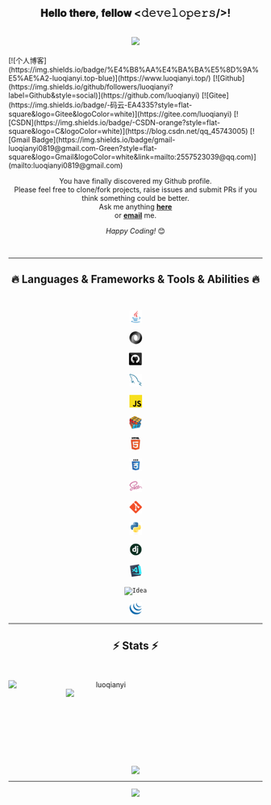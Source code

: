 <div align="center">
<h2> 𝐇𝐞𝐥𝐥𝐨 𝐭𝐡𝐞𝐫𝐞, 𝐟𝐞𝐥𝐥𝐨𝐰 <𝚍𝚎𝚟𝚎𝚕𝚘𝚙𝚎𝚛𝚜/>! </h2>
</div>
</br>
<div align="center">
<img  src="https://count.getloli.com/get/@luoqianyi"/>
</div>
</br>
[![个人博客](https://img.shields.io/badge/%E4%B8%AA%E4%BA%BA%E5%8D%9A%E5%AE%A2-luoqianyi.top-blue)](https://www.luoqianyi.top/)
[![Github](https://img.shields.io/github/followers/luoqianyi?label=Github&style=social)](https://github.com/luoqianyi)
[![Gitee](https://img.shields.io/badge/-码云-EA4335?style=flat-square&logo=Gitee&logoColor=white)](https://gitee.com/luoqianyi)
[![CSDN](https://img.shields.io/badge/-CSDN-orange?style=flat-square&logo=C&logoColor=white)](https://blog.csdn.net/qq_45743005)
[![Gmail Badge](https://img.shields.io/badge/gmail-luoqianyi0819@gmail.com-Green?style=flat-square&logo=Gmail&logoColor=white&link=mailto:2557523039@qq.com)](mailto:luoqianyi0819@gmail.com)
</br>

<div align="center">

You have finally discovered my Github profile. <br>
Please feel free to clone/fork projects, raise issues and submit PRs if you think something could be better. <br>
Ask me anything <a href="https://github.com/luoqianyi/luoqianyi/issues/new"><b>here</b></a><br>
or <a href="mailto:luoqianyi0819@foxmail.com"><b>email</b></a> me.

<i>Happy Coding!</i> 😊

</br>
<hr>

<h2 align="center">🔥 Languages & Frameworks & Tools & Abilities 🔥</h2>

<br>

<p align="center">
<code><img title="Java" height="25" src="images/java-original.svg"></code>

<code><img title="JSON" height="25" src="images/json.svg"></code>

<code><img title="GitHub" height="25" src="images/github.svg"></code>

<code><img title="MySQL" height="25" src="images/mysql.svg"></code>

<code><img title="Javascript" height="25" src="images/javascript.svg"></code>

<code><img title="Problem Solving" height="25" src="images/problemSolving.png"></code>

<code><img title="HTML5" height="25" src="images/html5.svg"></code>

<code><img title="CSS" height="25" src="images/css.svg"></code>

<code><img title="SASS" height="25" src="images/sass.svg"></code>

<code><img title="Git" height="25" src="images/git-original.svg"></code>

<code><img title="Python" height="25" src="images/python-original.svg"></code>

<code><img title="Django" height="25" src="images/django.png"></code>

<code><img title="Visual Studio Code" height="25" src="images/vscode.png"></code>

<code><img title="Idea" height="25" src="images/idea.png"></code>

<code><img title="JQuery" height="25" src="images/jquery-original.svg"></code>
</p>
<hr>

<h2 align="center">⚡ Stats ⚡</h2>

<br>

<p align=center>

<div align=center>

<a href="https://github.com/luoqianyi/" title="Go to Source">

<img align="left" width=390 src="https://github-readme-streak-stats.herokuapp.com/?user=luoqianyi&theme=react&border=61dafb&hide_border=true" alt="luoqianyi" />

</a>

<a href="https://github.com/luoqianyi" title="Go to Source">

<img align="right" width=390 src="https://github-readme-stats.vercel.app/api?username=luoqianyi&show_icons=true&theme=react&border_color=61dafb&hide_border=true" />

</a>

</div>

<br><br><br><br><br><br><br><br><br>

<div align=center>

<a href="https://github.com/luoqianyi">

<img width=325 align="center" src="https://github-readme-stats.vercel.app/api/top-langs/?username=luoqianyi&hide=hide=html,smarty,Roff,CSS,Tcl,SCSS&title_color=61dafb&text_color=ffffff&icon_color=61dafb&bg_color=20232a&langs_count=8&layout=compact&border_color=61dafb&hide_border=true" />

</a>

</div>

</p>
<hr>

<img src="https://activity-graph.herokuapp.com/graph?username=luoqianyi&theme=react-dark&bg_color=20232a&hide_border=true">
</div>
